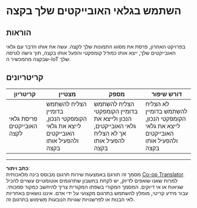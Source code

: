 <!--
CO_OP_TRANSLATOR_METADATA:
{
  "original_hash": "3cf7783991ec0ee4f6041223924894c7",
  "translation_date": "2025-08-27T20:29:38+00:00",
  "source_file": "5-retail/lessons/2-check-stock-device/assignment.md",
  "language_code": "he"
}
-->
# השתמש בגלאי האובייקטים שלך בקצה

## הוראות

בפרויקט האחרון, פרסת את מסווג התמונות שלך לקצה. עשה את אותו הדבר עם גלאי האובייקטים שלך, ייצא אותו כמודל קומפקטי והפעל אותו בקצה, תוך גישה לגרסה שבקצה מהמכשיר ה-IoT שלך.

## קריטריונים

| קריטריון | מצטיין | מספק | דורש שיפור |
| -------- | --------- | -------- | ----------------- |
| פריסת גלאי האובייקטים לקצה | הצליח להשתמש בדומיין הקומפקטי הנכון, לייצא את גלאי האובייקטים ולהפעיל אותו בקצה | הצליח להשתמש בדומיין הקומפקטי הנכון ולייצא את גלאי האובייקטים, אך לא הצליח להפעיל אותו בקצה | לא הצליח להשתמש בדומיין הקומפקטי הנכון, לייצא את גלאי האובייקטים ולהפעיל אותו בקצה |

---

**כתב ויתור**:  
מסמך זה תורגם באמצעות שירות תרגום מבוסס בינה מלאכותית [Co-op Translator](https://github.com/Azure/co-op-translator). למרות שאנו שואפים לדיוק, יש לקחת בחשבון שתרגומים אוטומטיים עשויים להכיל שגיאות או אי דיוקים. המסמך המקורי בשפתו המקורית צריך להיחשב כמקור סמכותי. עבור מידע קריטי, מומלץ להשתמש בתרגום מקצועי על ידי אדם. איננו נושאים באחריות לאי הבנות או לפרשנויות שגויות הנובעות משימוש בתרגום זה.